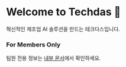 # Welcome to Techdas 👋
혁신적인 제조업 AI 솔루션을 만드는 테크다스입니다.

### For Members Only
팀원 전용 정보는 [내부 문서](https://github.com/your-org/internal-docs)에서 확인하세요.
